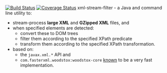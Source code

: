 [![Build Status](https://travis-ci.org/marccarre/xml-stream-filter.png?branch=master)](https://travis-ci.org/marccarre/xml-stream-filter) [![Coverage Status](https://coveralls.io/repos/marccarre/xml-stream-filter/badge.svg?branch=master&service=github)](https://coveralls.io/github/marccarre/xml-stream-filter?branch=master)
xml-stream-filter - a Java and command line utility to:

  - stream-process **large XML** and **GZipped XML** files, and
  - when specified elements are detected:
    - convert these to DOM trees
    - filter them according to the specified XPath predicate
    - transform them according to the specified XPath transformation.
  - based on:
    -  the `javax.xml.*` API and 
    - `com.fasterxml.woodstox:woodstox-core` [known](https://github.com/eishay/jvm-serializers/wiki) to be a very fast implementation.
